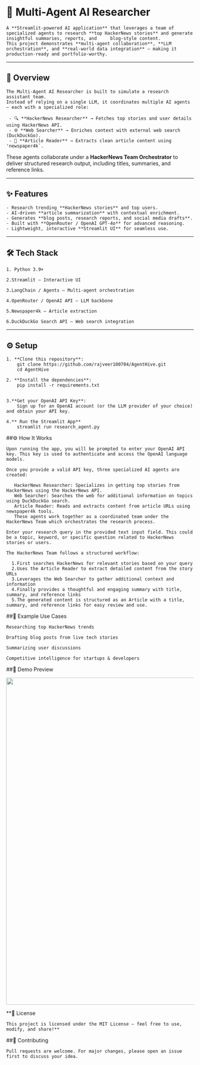 # 📰 Multi-Agent AI Researcher

    A **Streamlit-powered AI application** that leverages a team of specialized agents to research **top HackerNews stories** and generate insightful summaries, reports, and     blog-style content.  
    This project demonstrates **multi-agent collaboration**, **LLM orchestration**, and **real-world data integration** — making it production-ready and portfolio-worthy.

---

## 🚀 Overview

    The Multi-Agent AI Researcher is built to simulate a research assistant team.  
    Instead of relying on a single LLM, it coordinates multiple AI agents — each with a specialized role:

     - 🔍 **HackerNews Researcher** → Fetches top stories and user details using HackerNews API.  
     - 🌐 **Web Searcher** → Enriches context with external web search (DuckDuckGo).  
     - 📖 **Article Reader** → Extracts clean article content using  'newspaper4k`.  

These agents collaborate under a **HackerNews Team Orchestrator** to deliver structured research output, including titles, summaries, and reference links.

---

## ✨ Features

    - Research trending **HackerNews stories** and top users.  
    - AI-driven **article summarization** with contextual enrichment.  
    - Generates **blog posts, research reports, and social media drafts**.  
    - Built with **OpenRouter / OpenAI GPT-4o** for advanced reasoning.  
    - Lightweight, interactive **Streamlit UI** for seamless use.  

---

## 🛠️ Tech Stack

    1. Python 3.9+

    2.Streamlit – Interactive UI

    3.LangChain / Agents – Multi-agent orchestration

    4.OpenRouter / OpenAI API – LLM backbone

    5.Newspaper4k – Article extraction

    6.DuckDuckGo Search API – Web search integration

---

## ⚙️ Setup

    1. **Clone this repository**:
        git clone https://github.com/rajveer100704/AgentHive.git
        cd AgentHive
    
    2. **Install the dependencies**:
        pip install -r requirements.txt

        
    3.**Get your OpenAI API Key**:
        Sign up for an OpenAI account (or the LLM provider of your choice) and obtain your API key.

    4.** Run the Streamlit App**
        streamlit run research_agent.py

##⚙️ How It Works
        
    Upon running the app, you will be prompted to enter your OpenAI API key. This key is used to authenticate and access the OpenAI language models.

    Once you provide a valid API key, three specialized AI agents are created:

       HackerNews Researcher: Specializes in getting top stories from HackerNews using the HackerNews API.
       Web Searcher: Searches the web for additional information on topics using DuckDuckGo search.
       Article Reader: Reads and extracts content from article URLs using newspaper4k tools.
       These agents work together as a coordinated team under the HackerNews Team which orchestrates the research process.

    Enter your research query in the provided text input field. This could be a topic, keyword, or specific question related to HackerNews stories or users.

    The HackerNews Team follows a structured workflow:

      1.First searches HackerNews for relevant stories based on your query
      2.Uses the Article Reader to extract detailed content from the story URLs
      3.Leverages the Web Searcher to gather additional context and information
      4.Finally provides a thoughtful and engaging summary with title, summary, and reference links
      5.The generated content is structured as an Article with a title, summary, and reference links for easy review and use.
       
##🌟 Example Use Cases

    Researching top HackerNews trends

    Drafting blog posts from live tech stories

    Summarizing user discussions

    Competitive intelligence for startups & developers


##📸 Demo Preview
 

<p align="center">
  <img src=<img width="1873" height="879" alt="Screenshot 2025-08-20 044605" src="https://github.com/user-attachments/assets/a24a07ee-eeb5-477a-b79e-9de37f6d7342" />

</p>


**📜 License

    This project is licensed under the MIT License – feel free to use, modify, and share!**

##🤝 Contributing

    Pull requests are welcome. For major changes, please open an issue first to discuss your idea.

